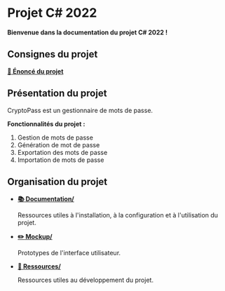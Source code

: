 # Projet C# 2022

__Bienvenue dans la documentation du projet C# 2022 !__

## Consignes du projet

__[:page_facing_up: Énoncé du projet](./Ressources/enonce.pdf)__

## Présentation du projet

CryptoPass est un gestionnaire de mots de passe.

__Fonctionnalités du projet :__

1. Gestion de mots de passe
2. Génération de mot de passe
3. Exportation des mots de passe
4. Importation de mots de passe

## Organisation du projet

* __[:books: Documentation/](./Documentation/)__

  Ressources utiles à l'installation, à la configuration et à l'utilisation du projet.

* __[:pencil2: Mockup/](./Mockup/)__

  Prototypes de l'interface utilisateur.

* __[:volcano: Ressources/](./Ressources/)__

  Ressources utiles au développement du projet.
